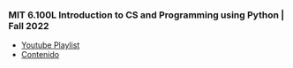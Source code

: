 ### MIT 6.100L Introduction to CS and Programming using Python | Fall 2022

- [Youtube Playlist](https://www.youtube.com/playlist?list=PLUl4u3cNGP62A-ynp6v6-LGBCzeH3VAQB)
- [Contenido](https://ocw.mit.edu/courses/6-100l-introduction-to-cs-and-programming-using-python-fall-2022/)
